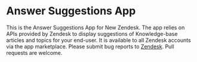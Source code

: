 # Answer Suggestions App 

This is the Answer Suggestions App for New Zendesk. The app relies on APIs provided by Zendesk to display suggestions of Knowledge-base articles and topics for your end-user. It is available to all Zendesk accounts via the app marketplace. Please submit bug reports to [Zendesk](https://support.zendesk.com/requests/new). Pull requests are welcome.
